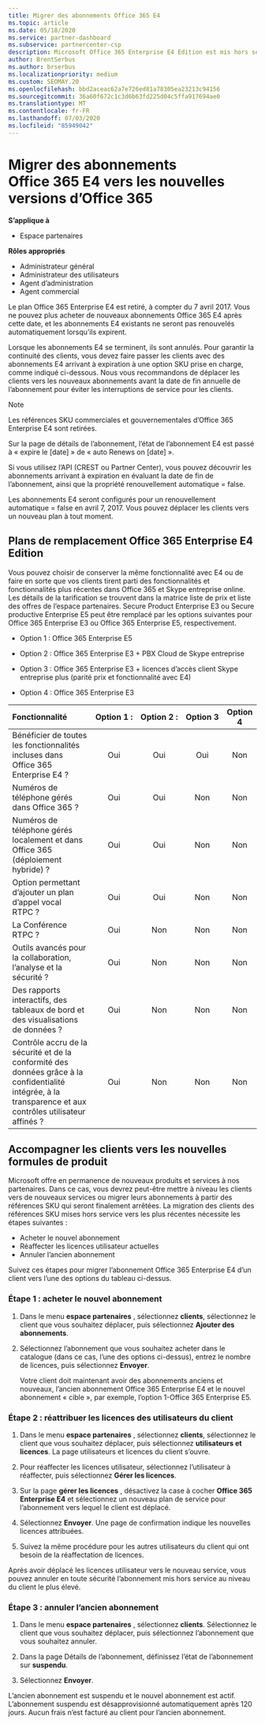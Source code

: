 ```yaml
---
title: Migrer des abonnements Office 365 E4
ms.topic: article
ms.date: 05/18/2020
ms.service: partner-dashboard
ms.subservice: partnercenter-csp
description: Microsoft Office 365 Enterprise E4 Edition est mis hors service depuis le 7 avril 2017. Découvrez comment migrer vos abonnements client vers des versions plus récentes d’Office 365.
author: BrentSerbus
ms.author: brserbus
ms.localizationpriority: medium
ms.custom: SEOMAY.20
ms.openlocfilehash: bbd2aceac62a7e726ed81a78305ea23213c94156
ms.sourcegitcommit: 36a60f672c1c3d6b63fd225d04c5ffa917694ae0
ms.translationtype: MT
ms.contentlocale: fr-FR
ms.lasthandoff: 07/03/2020
ms.locfileid: "85949042"
---
```

# <a name="migrate-office-365-e4-subscriptions-to-newer-office-365-versions"></a>Migrer des abonnements Office 365 E4 vers les nouvelles versions d’Office 365

**S’applique à**

-  Espace partenaires

**Rôles appropriés**
-   Administrateur général
-   Administrateur des utilisateurs
-   Agent d’administration
-   Agent commercial

Le plan Office 365 Enterprise E4 est retiré, à compter du 7 avril 2017. Vous ne pouvez plus acheter de nouveaux abonnements Office 365 E4 après cette date, et les abonnements E4 existants ne seront pas renouvelés automatiquement lorsqu’ils expirent.

Lorsque les abonnements E4 se terminent, ils sont annulés. Pour garantir la continuité des clients, vous devez faire passer les clients avec des abonnements E4 arrivant à expiration à une option SKU prise en charge, comme indiqué ci-dessous. Nous vous recommandons de déplacer les clients vers les nouveaux abonnements avant la date de fin annuelle de l’abonnement pour éviter les interruptions de service pour les clients. 

> [!NOTE]  
> Les références SKU commerciales et gouvernementales d’Office 365 Enterprise E4 sont retirées.
 
Sur la page de détails de l’abonnement, l’état de l’abonnement E4 est passé à « expire le [date] » de « auto Renews on [date] ». 

Si vous utilisez l’API (CREST ou Partner Center), vous pouvez découvrir les abonnements arrivant à expiration en évaluant la date de fin de l’abonnement, ainsi que la propriété renouvellement automatique = false. 

Les abonnements E4 seront configurés pour un renouvellement automatique = false en avril 7, 2017. Vous pouvez déplacer les clients vers un nouveau plan à tout moment. 

## <a name="office-365-enterprise-e4-edition-replacement-plans"></a>Plans de remplacement Office 365 Enterprise E4 Edition

Vous pouvez choisir de conserver la même fonctionnalité avec E4 ou de faire en sorte que vos clients tirent parti des fonctionnalités et fonctionnalités plus récentes dans Office 365 et Skype entreprise online. Les détails de la tarification se trouvent dans la matrice liste de prix et liste des offres de l’espace partenaires. Secure Product Enterprise E3 ou Secure productive Enterprise E5 peut être remplacé par les options suivantes pour Office 365 Enterprise E3 ou Office 365 Enterprise E5, respectivement.

- Option 1 : Office 365 Enterprise E5

- Option 2 : Office 365 Enterprise E3 + PBX Cloud de Skype entreprise

- Option 3 : Office 365 Enterprise E3 + licences d’accès client Skype entreprise plus (parité prix et fonctionnalité avec E4)

- Option 4 : Office 365 Enterprise E3


| Fonctionnalité | Option 1 : | Option 2 : | Option 3 | Option 4 |
| :---    | :------: |   :---:  |   :---:  |   :---:  |
| Bénéficier de toutes les fonctionnalités incluses dans Office 365 Enterprise E4 ? | Oui | Oui | Oui | Non |
| Numéros de téléphone gérés dans Office 365 ? | Oui | Oui | Non | Non |
| Numéros de téléphone gérés localement et dans Office 365 (déploiement hybride) ? | Oui | Oui | Non | Non |
| Option permettant d’ajouter un plan d’appel vocal RTPC ? | Oui | Oui | Non | Non |
| La Conférence RTPC ? | Oui | Non | Non | Non |
| Outils avancés pour la collaboration, l’analyse et la sécurité ? | Oui | Non | Non | Non |
| Des rapports interactifs, des tableaux de bord et des visualisations de données ? | Oui | Non | Non | Non | 
| Contrôle accru de la sécurité et de la conformité des données grâce à la confidentialité intégrée, à la transparence et aux contrôles utilisateur affinés ? | Oui | Non | Non | Non | 

## <a name="transition-customers-to-new-product-plans"></a>Accompagner les clients vers les nouvelles formules de produit

Microsoft offre en permanence de nouveaux produits et services à nos partenaires. Dans ce cas, vous devrez peut-être mettre à niveau les clients vers de nouveaux services ou migrer leurs abonnements à partir des références SKU qui seront finalement arrêtées. La migration des clients des références SKU mises hors service vers les plus récentes nécessite les étapes suivantes :

-   Acheter le nouvel abonnement
-   Réaffecter les licences utilisateur actuelles
-   Annuler l’ancien abonnement

Suivez ces étapes pour migrer l’abonnement Office 365 Enterprise E4 d’un client vers l’une des options du tableau ci-dessus.

### <a name="step-1---purchase-the-new-subscription"></a>Étape 1 : acheter le nouvel abonnement

1. Dans le menu **espace partenaires** , sélectionnez **clients**, sélectionnez le client que vous souhaitez déplacer, puis sélectionnez **Ajouter des abonnements**.

2. Sélectionnez l’abonnement que vous souhaitez acheter dans le catalogue (dans ce cas, l’une des options ci-dessus), entrez le nombre de licences, puis sélectionnez **Envoyer**.

   Votre client doit maintenant avoir des abonnements anciens et nouveaux, l’ancien abonnement Office 365 Enterprise E4 et le nouvel abonnement « cible », par exemple, l’option 1-Office 365 Enterprise E5.

### <a name="step-2---reassign-the-customers-users-licenses"></a>Étape 2 : réattribuer les licences des utilisateurs du client

1. Dans le menu **espace partenaires** , sélectionnez **clients**, sélectionnez le client que vous souhaitez déplacer, puis sélectionnez **utilisateurs et licences**. La page utilisateurs et licences du client s’ouvre.

2. Pour réaffecter les licences utilisateur, sélectionnez l’utilisateur à réaffecter, puis sélectionnez **Gérer les licences**.

3. Sur la page **gérer les licences** , désactivez la case à cocher **Office 365 Enterprise E4** et sélectionnez un nouveau plan de service pour l’abonnement vers lequel le client est déplacé.

4. Sélectionnez **Envoyer**. Une page de confirmation indique les nouvelles licences attribuées.

5. Suivez la même procédure pour les autres utilisateurs du client qui ont besoin de la réaffectation de licences.

Après avoir déplacé les licences utilisateur vers le nouveau service, vous pouvez annuler en toute sécurité l’abonnement mis hors service au niveau du client le plus élevé.

### <a name="step-3---cancel-the-old-subscription"></a>Étape 3 : annuler l’ancien abonnement

1. Dans le menu **espace partenaires** , sélectionnez **clients**. Sélectionnez le client que vous souhaitez déplacer, puis sélectionnez l’abonnement que vous souhaitez annuler.

2. Dans la page Détails de l’abonnement, définissez l’état de l’abonnement sur **suspendu**.

3. Sélectionnez **Envoyer**.

L’ancien abonnement est suspendu et le nouvel abonnement est actif. L’abonnement suspendu est désapprovisionné automatiquement après 120 jours. Aucun frais n’est facturé au client pour l’ancien abonnement.



 



